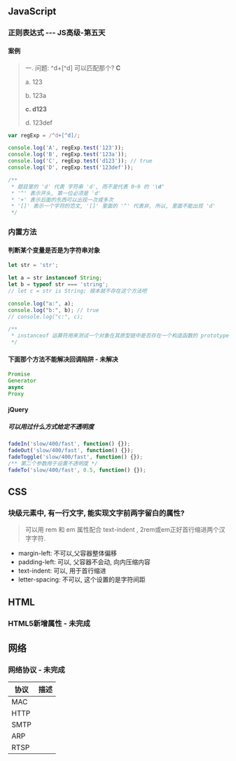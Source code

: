## JavaScript

### 正则表达式 --- JS高级-第五天

#### 案例

> 一. 问题: ^d+\[^d\] 可以匹配那个?   **C**
>
> a. 123
>
> b. 123a
>
> **c. d123**
>
> d. 123def

```javascript
var regExp = /^d+[^d]/;

console.log('A', regExp.test('123'));
console.log('B', regExp.test('123a'));
console.log('C', regExp.test('d123')); // true
console.log('D', regExp.test('123def'));

/**
 * 题目里的 'd' 代表 字符串 'd', 而不是代表 0~9 的 '\d'
 * '^' 表示开头, 第一位必须是 'd'
 * '+' 表示后面的东西可以出现一次或多次
 * '[]' 表示一个字符的范文, '[]' 里面的 '^' 代表非, 所以, 里面不能出现 'd'
 */
```

### 内置方法

#### 判断某个变量是否是为字符串对象

```javascript
let str = 'str';

let a = str instanceof String;
let b = typeof str === 'string';
// let c = str is String; 根本就不存在这个方法吧

console.log("a:", a);
console.log("b:", b); // true
// console.log("c:", c);

/**
 * instanceof 运算符用来测试一个对象在其原型链中是否存在一个构造函数的 prototype 属性.
 */
```

#### 下面那个方法不能解决回调陷阱 - 未解决

```javascript
Promise
Generator
async
Proxy
```

#### jQuery

##### 可以用过什么方式给定不透明度

```javascript
fadeIn('slow/400/fast', function() {});
fadeOut('slow/400/fast', function() {});
fadeToggle('slow/400/fast', function() {});
/** 第二个参数用于设置不透明度 */
fadeTo('slow/400/fast', 0.5, function() {});
```

## CSS

### 块级元素中, 有一行文字, 能实现文字前两字留白的属性?

> 可以用 rem 和 em 属性配合 text-indent , 2rem或em正好首行缩进两个汉字字符.

- margin-left: 不可以,父容器整体偏移
- padding-left: 可以, 父容器不会动, 向内压缩内容
- text-indent: 可以, 用于首行缩进
- letter-spacing: 不可以, 这个设置的是字符间距

## HTML

### HTML5新增属性 - 未完成

## 网络

### 网络协议 - 未完成

| 协议   | 描述   |
| ---- | ---- |
| MAC  |      |
| HTTP |      |
| SMTP |      |
| ARP  |      |
| RTSP |      |



